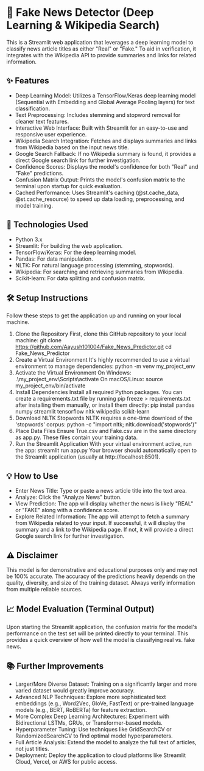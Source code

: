 # 📰 Fake News Detector (Deep Learning & Wikipedia Search)
This is a Streamlit web application that leverages a deep learning model to classify news article titles as either "Real" or "Fake." To aid in verification, it integrates with the Wikipedia API to provide summaries and links for related information.
## ✨ Features
- Deep Learning Model: Utilizes a TensorFlow/Keras deep learning model (Sequential with Embedding and Global Average Pooling layers) for text classification.
- Text Preprocessing: Includes stemming and stopword removal for cleaner text features.
- Interactive Web Interface: Built with Streamlit for an easy-to-use and responsive user experience.
- Wikipedia Search Integration: Fetches and displays summaries and links from Wikipedia based on the input news title.
- Google Search Fallback: If no Wikipedia summary is found, it provides a direct Google search link for further investigation.
- Confidence Scores: Displays the model's confidence for both "Real" and "Fake" predictions.
- Confusion Matrix Output: Prints the model's confusion matrix to the terminal upon startup for quick evaluation.
- Cached Performance: Uses Streamlit's caching (@st.cache_data, @st.cache_resource) to speed up data loading, preprocessing, and model training.
## 🚀 Technologies Used
- Python 3.x
- Streamlit: For building the web application.
- TensorFlow/Keras: For the deep learning model.
- Pandas: For data manipulation.
- NLTK: For natural language processing (stemming, stopwords).
- Wikipedia: For searching and retrieving summaries from Wikipedia.
- Scikit-learn: For data splitting and confusion matrix.
## 🛠️ Setup Instructions
Follow these steps to get the application up and running on your local machine.
1. Clone the Repository
First, clone this GitHub repository to your local machine:
git clone https://github.com/Aayush101004/Fake_News_Predictor.git
cd Fake_News_Predictor
2. Create a Virtual Environment
It's highly recommended to use a virtual environment to manage dependencies:
python -m venv my_project_env
3. Activate the Virtual Environment
On Windows:
.\my_project_env\Scripts\activate
On macOS/Linux:
source my_project_env/bin/activate
4. Install Dependencies
Install all required Python packages. You can create a requirements.txt file by running pip freeze > requirements.txt after installing them manually, or install them directly:
pip install pandas numpy streamlit tensorflow nltk wikipedia scikit-learn
5. Download NLTK Stopwords
NLTK requires a one-time download of the 'stopwords' corpus:
python -c "import nltk; nltk.download('stopwords')"
6. Place Data Files
Ensure True.csv and Fake.csv are in the same directory as app.py. These files contain your training data.
7. Run the Streamlit Application
With your virtual environment active, run the app:
streamlit run app.py
Your browser should automatically open to the Streamlit application (usually at http://localhost:8501).
## 💡 How to Use
- Enter News Title: Type or paste a news article title into the text area.
- Analyze: Click the "Analyze News" button.
- View Prediction: The app will display whether the news is likely "REAL" or "FAKE" along with a confidence score.
- Explore Related Information: The app will attempt to fetch a summary from Wikipedia related to your input. If successful, it will display the summary and a link to the Wikipedia page. If not, it will provide a direct Google search link for further investigation.
## ⚠️ Disclaimer
This model is for demonstrative and educational purposes only and may not be 100% accurate. The accuracy of the predictions heavily depends on the quality, diversity, and size of the training dataset. Always verify information from multiple reliable sources.
## 📈 Model Evaluation (Terminal Output)
Upon starting the Streamlit application, the confusion matrix for the model's performance on the test set will be printed directly to your terminal. This provides a quick overview of how well the model is classifying real vs. fake news.
## 📚 Further Improvements
- Larger/More Diverse Dataset: Training on a significantly larger and more varied dataset would greatly improve accuracy.
- Advanced NLP Techniques: Explore more sophisticated text embeddings (e.g., Word2Vec, GloVe, FastText) or pre-trained language models (e.g., BERT, RoBERTa) for feature extraction.
- More Complex Deep Learning Architectures: Experiment with Bidirectional LSTMs, GRUs, or Transformer-based models.
- Hyperparameter Tuning: Use techniques like GridSearchCV or RandomizedSearchCV to find optimal model hyperparameters.
- Full Article Analysis: Extend the model to analyze the full text of articles, not just titles.
- Deployment: Deploy the application to cloud platforms like Streamlit Cloud, Vercel, or AWS for public access.
